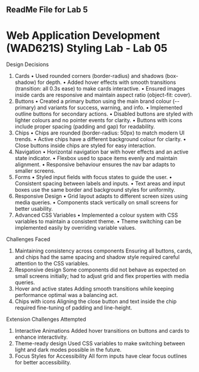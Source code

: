 ## ReadMe File for Lab 5

# Web Application Development (WAD621S) Styling Lab - Lab 05
Design Decisions
1. Cards
•	Used rounded corners (border-radius) and shadows (box-shadow) for depth.
•	Added hover effects with smooth transitions (transition: all 0.3s ease) to make cards interactive.
•	Ensured images inside cards are responsive and maintain aspect ratio (object-fit: cover).
2. Buttons
•	Created a primary button using the main brand colour (--primary) and variants for success, warning, and info.
•	Implemented outline buttons for secondary actions.
•	Disabled buttons are styled with lighter colours and no pointer events for clarity.
•	Buttons with icons include proper spacing (padding and gap) for readability.
3. Chips
•	Chips are rounded (border-radius: 50px) to match modern UI trends.
•	Active chips have a different background colour for clarity.
•	Close buttons inside chips are styled for easy interaction.
4. Navigation
•	Horizontal navigation bar with hover effects and an active state indicator.
•	Flexbox used to space items evenly and maintain alignment.
•	Responsive behaviour ensures the nav bar adapts to smaller screens.
5. Forms
•	Styled input fields with focus states to guide the user.
•	Consistent spacing between labels and inputs.
•	Text areas and input boxes use the same border and background styles for uniformity.
6. Responsive Design
•	Grid layout adapts to different screen sizes using media queries.
•	Components stack vertically on small screens for better usability.
7. Advanced CSS Variables
•	Implemented a colour system with CSS variables to maintain a consistent theme.
•	Theme switching can be implemented easily by overriding variable values.

 Challenges Faced
1.	Maintaining consistency across components 
 Ensuring all buttons, cards, and chips had the same spacing and shadow style required careful attention to the CSS variables.
2.	Responsive design 
 Some components did not behave as expected on small screens initially; had to adjust grid and flex properties with media queries.
3.	Hover and active states 
 Adding smooth transitions while keeping performance optimal was a balancing act.
4.	Chips with icons 
 Aligning the close button and text inside the chip required fine-tuning of padding and line-height.

 Extension Challenges Attempted
1.	Interactive Animations 
 Added hover transitions on buttons and cards to enhance interactivity.
2.	Theme-ready design 
 Used CSS variables to make switching between light and dark modes possible in the future.
3.	Focus Styles for Accessibility 
 All form inputs have clear focus outlines for better accessibility.

